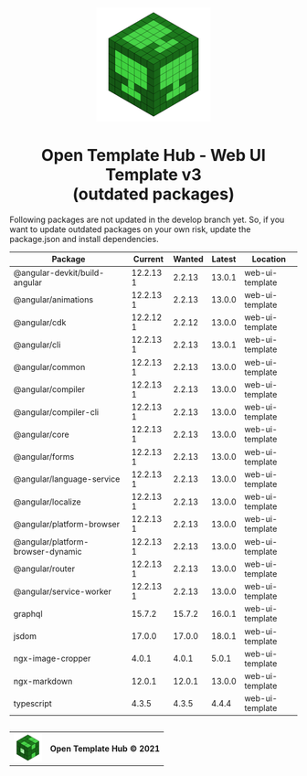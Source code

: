 <p align="center">
  <a href="https://opentemplatehub.com">
    <img src="https://raw.githubusercontent.com/open-template-hub/open-template-hub.github.io/master/assets/logo/ui/web-ui-logo.png" alt="Logo" width=200>
  </a>
</p>


<h1 align="center">
Open Template Hub - Web UI Template v3
  <br/>
(outdated packages)
</h1>

Following packages are not updated in the develop branch yet. So, if you want to update outdated packages on your own risk, update the package.json and install dependencies.

| Package                             | Current    | Wanted   | Latest   | Location |
| --- | --- | --- | --- | --- |
| @angular-devkit/build-angular       | 12.2.13  1 | 2.2.13   | 13.0.1   | web-ui-template |
| @angular/animations                 | 12.2.13  1 | 2.2.13   | 13.0.0   | web-ui-template |
| @angular/cdk                        | 12.2.12  1 | 2.2.12   | 13.0.0   | web-ui-template |
| @angular/cli                        | 12.2.13  1 | 2.2.13   | 13.0.1   | web-ui-template |
| @angular/common                     | 12.2.13  1 | 2.2.13   | 13.0.0   | web-ui-template |
| @angular/compiler                   | 12.2.13  1 | 2.2.13   | 13.0.0   | web-ui-template |
| @angular/compiler-cli               | 12.2.13  1 | 2.2.13   | 13.0.0   | web-ui-template |
| @angular/core                       | 12.2.13  1 | 2.2.13   | 13.0.0   | web-ui-template |
| @angular/forms                      | 12.2.13  1 | 2.2.13   | 13.0.0   | web-ui-template |
| @angular/language-service           | 12.2.13  1 | 2.2.13   | 13.0.0   | web-ui-template |
| @angular/localize                   | 12.2.13  1 | 2.2.13   | 13.0.0   | web-ui-template |
| @angular/platform-browser           | 12.2.13  1 | 2.2.13   | 13.0.0   | web-ui-template |
| @angular/platform-browser-dynamic   | 12.2.13  1 | 2.2.13   | 13.0.0   | web-ui-template |
| @angular/router                     | 12.2.13  1 | 2.2.13   | 13.0.0   | web-ui-template |
| @angular/service-worker             | 12.2.13  1 | 2.2.13   | 13.0.0   | web-ui-template |
| graphql                             |  15.7.2    | 15.7.2   | 16.0.1   | web-ui-template |
| jsdom                               |  17.0.0    | 17.0.0   | 18.0.1   | web-ui-template |
| ngx-image-cropper                   |   4.0.1    |  4.0.1   |  5.0.1   | web-ui-template |
| ngx-markdown                        |  12.0.1    | 12.0.1   | 13.0.0   | web-ui-template |
| typescript                          |   4.3.5    |  4.3.5   |  4.4.4   | web-ui-template |

<table align="right"><tr><td><a href="https://opentemplatehub.com"><img src="https://raw.githubusercontent.com/open-template-hub/open-template-hub.github.io/master/assets/logo/brand-logo.png" width="50px" alt="oth"/></a></td><td><b>Open Template Hub © 2021</b></td></tr></table>

